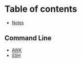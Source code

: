 # Table of contents

* [Notes](README.md)

## Command Line

* [AWK](command-line/awk.md)
* [SSH](command-line/ssh.md)

